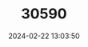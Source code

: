 ---
title: "30590"
category: "Casearia panamensis"
draft: false
date: 2024-02-22 13:03:50
languages:
  Spanish; Castilian: ["Raspalenqua"]
---